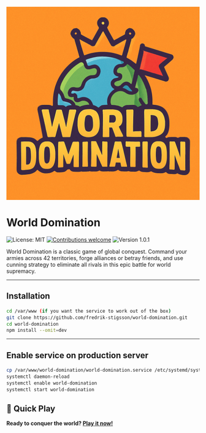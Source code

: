 ![World Domination](/logo.png)

# World Domination

![License: MIT](https://img.shields.io/badge/license-MIT-green.svg) [![Contributions welcome](https://img.shields.io/badge/contributions-welcome-brightgreen.svg?style=flat)](https://github.com/fredrik-stigsson/world-domination/issues) ![Version 1.0.1](https://img.shields.io/badge/version-1.0.0-blue)

World Domination is a classic game of global conquest. Command your armies across 42 territories, forge alliances or betray friends, and use cunning strategy to eliminate all rivals in this epic battle for world supremacy.

---

## Installation
```bash
cd /var/www (if you want the service to work out of the box)
git clone https://github.com/fredrik-stigsson/world-domination.git
cd world-domination
npm install --omit=dev
```

---

## Enable service on production server
```bash
cp /var/www/world-domination/world-domination.service /etc/systemd/system/world-domination.service
systemctl daemon-reload
systemctl enable world-domination
systemctl start world-domination
```

## 🚀 Quick Play

**Ready to conquer the world? [Play it now!](https://games.annytab.com/world-domination/)**